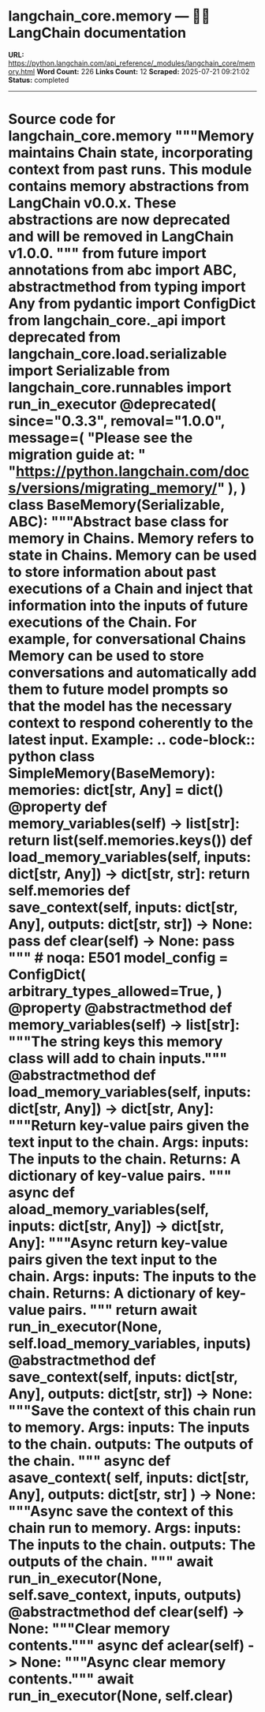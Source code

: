 # langchain_core.memory — 🦜🔗 LangChain  documentation

**URL:** https://python.langchain.com/api_reference/_modules/langchain_core/memory.html
**Word Count:** 226
**Links Count:** 12
**Scraped:** 2025-07-21 09:21:02
**Status:** completed

---

# Source code for langchain\_core.memory               """**Memory** maintains Chain state, incorporating context from past runs.          This module contains memory abstractions from LangChain v0.0.x.          These abstractions are now deprecated and will be removed in LangChain v1.0.0.     """          from __future__ import annotations          from abc import ABC, abstractmethod     from typing import Any          from pydantic import ConfigDict          from langchain_core._api import deprecated     from langchain_core.load.serializable import Serializable     from langchain_core.runnables import run_in_executor               @deprecated(         since="0.3.3",         removal="1.0.0",         message=(             "Please see the migration guide at: "             "https://python.langchain.com/docs/versions/migrating_memory/"         ),     )     class BaseMemory(Serializable, ABC):         """Abstract base class for memory in Chains.              Memory refers to state in Chains. Memory can be used to store information about             past executions of a Chain and inject that information into the inputs of             future executions of the Chain. For example, for conversational Chains Memory             can be used to store conversations and automatically add them to future model             prompts so that the model has the necessary context to respond coherently to             the latest input.              Example:             .. code-block:: python                      class SimpleMemory(BaseMemory):                     memories: dict[str, Any] = dict()                          @property                     def memory_variables(self) -> list[str]:                         return list(self.memories.keys())                          def load_memory_variables(self, inputs: dict[str, Any]) -> dict[str, str]:                         return self.memories                          def save_context(self, inputs: dict[str, Any], outputs: dict[str, str]) -> None:                         pass                          def clear(self) -> None:                         pass         """  # noqa: E501              model_config = ConfigDict(             arbitrary_types_allowed=True,         )              @property         @abstractmethod         def memory_variables(self) -> list[str]:             """The string keys this memory class will add to chain inputs."""              @abstractmethod         def load_memory_variables(self, inputs: dict[str, Any]) -> dict[str, Any]:             """Return key-value pairs given the text input to the chain.                  Args:                 inputs: The inputs to the chain.                  Returns:                 A dictionary of key-value pairs.             """              async def aload_memory_variables(self, inputs: dict[str, Any]) -> dict[str, Any]:             """Async return key-value pairs given the text input to the chain.                  Args:                 inputs: The inputs to the chain.                  Returns:                 A dictionary of key-value pairs.             """             return await run_in_executor(None, self.load_memory_variables, inputs)              @abstractmethod         def save_context(self, inputs: dict[str, Any], outputs: dict[str, str]) -> None:             """Save the context of this chain run to memory.                  Args:                 inputs: The inputs to the chain.                 outputs: The outputs of the chain.             """              async def asave_context(             self, inputs: dict[str, Any], outputs: dict[str, str]         ) -> None:             """Async save the context of this chain run to memory.                  Args:                 inputs: The inputs to the chain.                 outputs: The outputs of the chain.             """             await run_in_executor(None, self.save_context, inputs, outputs)              @abstractmethod         def clear(self) -> None:             """Clear memory contents."""              async def aclear(self) -> None:             """Async clear memory contents."""             await run_in_executor(None, self.clear)